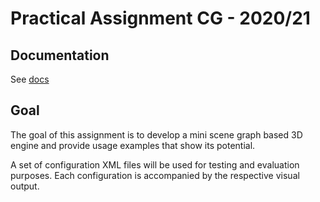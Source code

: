 # Practical Assignment CG - 2020/21

## Documentation

See [docs](https://alef-keuffer.github.io/proj/docs/index.html)

## Goal

The goal of this assignment is to develop a mini scene graph based 3D engine and provide usage
examples that show its potential.

A set of configuration XML files will be used for testing and evaluation
purposes. Each configuration is accompanied by the respective visual output.


